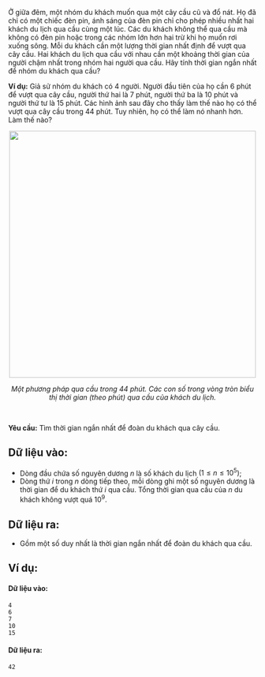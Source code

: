 Ở giữa đêm, một nhóm du khách muốn qua một cây cầu cũ và đổ nát. Họ đã chỉ có một chiếc đèn pin,  ánh sáng của đèn pin chỉ cho phép nhiều nhất hai khách du lịch qua cầu cùng một lúc. Các du khách không thể qua cầu mà không có đèn pin hoặc trong các nhóm lớn hơn hai trừ khi họ muốn rơi xuống sông. Mỗi du khách cần một lượng thời gian nhất định để vượt qua cây cầu. Hai khách du lịch qua cầu với nhau cần một khoảng thời gian của người chậm nhất trong nhóm hai người qua cầu. Hãy tính thời gian ngắn nhất để nhóm du khách qua cầu?

**Ví dụ:** Giả sử nhóm du khách có $4$ người. Người đầu tiên của họ cần $6$ phút để vượt qua cây cầu,  người thứ hai là $7$ phút, người thứ ba là $10$ phút và người thứ tư là $15$ phút. Các hình ảnh sau đây cho thấy làm thế nào họ có thể vượt qua cây cầu trong 44 phút. Tuy nhiên, họ có thể làm nó nhanh hơn. Làm thế nào?
<center>
<img src="/images/problems/253/BRIDGE.png" width="500px" />

*Một phương pháp qua cầu trong $44$ phút. Các con số trong vòng tròn biểu thị thời gian (theo phút) qua cầu của khách du lịch.*
</center>

<br>

**Yêu cầu:** Tìm thời gian ngắn nhất để đoàn du khách qua cây cầu.

## Dữ liệu vào:
- Dòng đầu chứa số nguyên dương $n$ là số khách du lịch $(1\le n \le 10^5 )$;
- Dòng thứ $i$ trong $n$ dòng tiếp theo, mỗi dòng ghi một số nguyên dương là thời gian để du khách thứ $i$ qua cầu. Tổng thời gian qua cầu của $n$ du khách không vượt quá $10^9$.

## Dữ liệu ra:
- Gồm một số duy nhất là thời gian ngắn nhất để đoàn du khách qua cầu.

## Ví dụ:
#### Dữ liệu vào:
```
4
6
7
10
15
```

#### Dữ liệu ra:
```
42
```